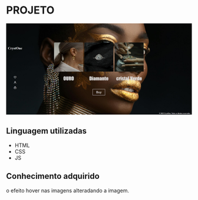 # PROJETO
<img src="src/design/design-cardjoias.png">

## Linguagem utilizadas
- HTML
- CSS
- JS
## Conhecimento adquirido
o efeito hover nas imagens alteradando a imagem.
